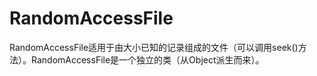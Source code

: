 # RandomAccessFile

RandomAccessFile适用于由大小已知的记录组成的文件（可以调用seek()方法）。RandomAccessFile是一个独立的类（从Object派生而来）。